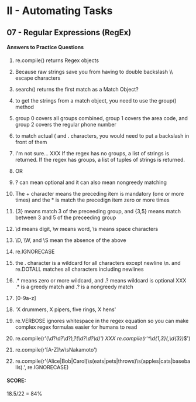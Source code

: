 # II - Automating Tasks
## 07 - Regular Expressions (RegEx)

#### Answers to Practice Questions

1. re.compile() returns Regex objects

2. Because raw strings save you from having to double backslash \\\ escape characters

3. search() returns the first match as a Match Object?  

4. to get the strings from a match object, you need to use the group() method

5. group 0 covers all groups combined, group 1 covers the area code, and group 2 covers the regular phone number

6. to match actual ( and . characters, you would need to put a backslash in front of them

7. I'm not sure...
XXX
If the regex has no groups, a list of strings is returned.  If the regex has groups, a list of tuples of strings is returned.

8. OR

9. ? can mean optional and it can also mean nongreedy matching  

10. The + character means the preceding item is mandatory (one or more times) and the * is match the precedign item zero or more times

11. {3} means match 3 of the preceeding group, and {3,5} means match between 3 and 5 of the preceeding group

12. \d means digit, \w means word, \s means space characters

13. \D, \W, and \S mean the absence of the above

14. re.IGNORECASE

15. the . character is a wildcard for all characters except newline \\n.  and re.DOTALL matches all characters including newlines

16. .* means zero or more wildcard, and .? means wildcard is optional
XXX
.* is a greedy match and .? is a nongreedy match

17. [0-9a-z]

18. 'X drummers, X pipers, five rings, X hens'

19. re.VERBOSE ignores whitespace in the regex equation so you can make complex regex formulas easier for humans to read

20. re.compile(r'(\d?\d?\d?)*,?(\d?\d?\d)')
XXX
re.compile(r'^\d{1,3}(,\d{3})*$')

21. re.compile(r'[A-Z]\w\sNakamoto')

22. re.compile(r'(Alice|Bob|Carol)\s(eats|pets|throws)\s(apples|cats|baseballs)\.', re.IGNORECASE)

#### SCORE:  
18.5/22 = 84%